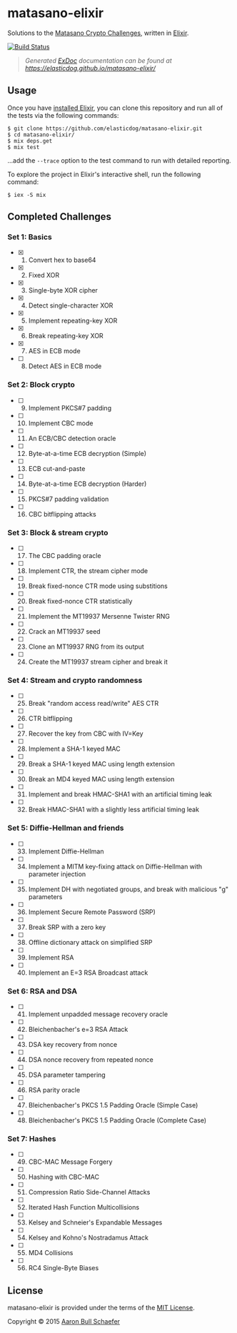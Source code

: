 matasano-elixir
===============

Solutions to the [Matasano Crypto Challenges](http://cryptopals.com/),
written in [Elixir](http://elixir-lang.org/).

[![Build Status](https://travis-ci.org/elasticdog/matasano-elixir.svg?branch=master)](https://travis-ci.org/elasticdog/matasano-elixir)

> _Generated [ExDoc](https://github.com/elixir-lang/ex_doc) documentation can
> be found at <https://elasticdog.github.io/matasano-elixir/>_

Usage
-----

Once you have [installed Elixir](http://elixir-lang.org/install.html), you can
clone this repository and run all of the tests via the following commands:

    $ git clone https://github.com/elasticdog/matasano-elixir.git
    $ cd matasano-elixir/
    $ mix deps.get
    $ mix test

...add the `--trace` option to the test command to run with detailed reporting.

To explore the project in Elixir's interactive shell, run the following
command:

    $ iex -S mix

Completed Challenges
--------------------

### Set 1: Basics

- [x] 1. Convert hex to base64
- [x] 2. Fixed XOR
- [x] 3. Single-byte XOR cipher
- [x] 4. Detect single-character XOR
- [x] 5. Implement repeating-key XOR
- [x] 6. Break repeating-key XOR
- [x] 7. AES in ECB mode
- [ ] 8. Detect AES in ECB mode

### Set 2: Block crypto

- [ ] 9. Implement PKCS#7 padding
- [ ] 10. Implement CBC mode
- [ ] 11. An ECB/CBC detection oracle
- [ ] 12. Byte-at-a-time ECB decryption (Simple)
- [ ] 13. ECB cut-and-paste
- [ ] 14. Byte-at-a-time ECB decryption (Harder)
- [ ] 15. PKCS#7 padding validation
- [ ] 16. CBC bitflipping attacks

### Set 3: Block & stream crypto

- [ ] 17. The CBC padding oracle
- [ ] 18. Implement CTR, the stream cipher mode
- [ ] 19. Break fixed-nonce CTR mode using substitions
- [ ] 20. Break fixed-nonce CTR statistically
- [ ] 21. Implement the MT19937 Mersenne Twister RNG
- [ ] 22. Crack an MT19937 seed
- [ ] 23. Clone an MT19937 RNG from its output
- [ ] 24. Create the MT19937 stream cipher and break it

### Set 4: Stream and crypto randomness

- [ ] 25. Break "random access read/write" AES CTR
- [ ] 26. CTR bitflipping
- [ ] 27. Recover the key from CBC with IV=Key
- [ ] 28. Implement a SHA-1 keyed MAC
- [ ] 29. Break a SHA-1 keyed MAC using length extension
- [ ] 30. Break an MD4 keyed MAC using length extension
- [ ] 31. Implement and break HMAC-SHA1 with an artificial timing leak
- [ ] 32. Break HMAC-SHA1 with a slightly less artificial timing leak

### Set 5: Diffie-Hellman and friends

- [ ] 33. Implement Diffie-Hellman
- [ ] 34. Implement a MITM key-fixing attack on Diffie-Hellman with parameter injection
- [ ] 35. Implement DH with negotiated groups, and break with malicious "g" parameters
- [ ] 36. Implement Secure Remote Password (SRP)
- [ ] 37. Break SRP with a zero key
- [ ] 38. Offline dictionary attack on simplified SRP
- [ ] 39. Implement RSA
- [ ] 40. Implement an E=3 RSA Broadcast attack

### Set 6: RSA and DSA

- [ ] 41. Implement unpadded message recovery oracle
- [ ] 42. Bleichenbacher's e=3 RSA Attack
- [ ] 43. DSA key recovery from nonce
- [ ] 44. DSA nonce recovery from repeated nonce
- [ ] 45. DSA parameter tampering
- [ ] 46. RSA parity oracle
- [ ] 47. Bleichenbacher's PKCS 1.5 Padding Oracle (Simple Case)
- [ ] 48. Bleichenbacher's PKCS 1.5 Padding Oracle (Complete Case)

### Set 7: Hashes

- [ ] 49. CBC-MAC Message Forgery
- [ ] 50. Hashing with CBC-MAC
- [ ] 51. Compression Ratio Side-Channel Attacks
- [ ] 52. Iterated Hash Function Multicollisions
- [ ] 53. Kelsey and Schneier's Expandable Messages
- [ ] 54. Kelsey and Kohno's Nostradamus Attack
- [ ] 55. MD4 Collisions
- [ ] 56. RC4 Single-Byte Biases

License
-------

matasano-elixir is provided under the terms of the
[MIT License](http://www.opensource.org/licenses/MIT).

Copyright &copy; 2015 [Aaron Bull Schaefer](mailto:aaron@elasticdog.com)
